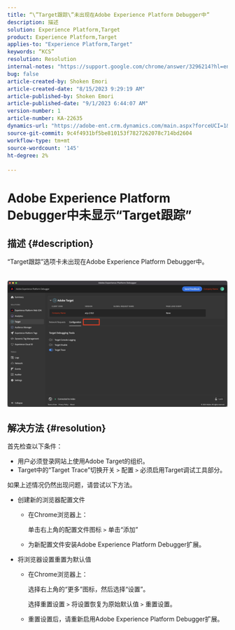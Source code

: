 ```yaml
---
title: “\”Target跟踪\”未出现在Adobe Experience Platform Debugger中”
description: 描述
solution: Experience Platform,Target
product: Experience Platform,Target
applies-to: "Experience Platform,Target"
keywords: “KCS”
resolution: Resolution
internal-notes: "https://support.google.com/chrome/answer/3296214?hl=en"
bug: false
article-created-by: Shoken Emori
article-created-date: "8/15/2023 9:29:19 AM"
article-published-by: Shoken Emori
article-published-date: "9/1/2023 6:44:07 AM"
version-number: 1
article-number: KA-22635
dynamics-url: "https://adobe-ent.crm.dynamics.com/main.aspx?forceUCI=1&pagetype=entityrecord&etn=knowledgearticle&id=560d5134-4e3b-ee11-bdf4-6045bd006793"
source-git-commit: 9c4f4931bf5be810153f7827262078c714bd2604
workflow-type: tm+mt
source-wordcount: '145'
ht-degree: 2%

---
```


# Adobe Experience Platform Debugger中未显示“Target跟踪”

## 描述 {#description}

“Target跟踪”选项卡未出现在Adobe Experience Platform Debugger中。
<br> <br><br>![](assets/___b530eefa-4f3b-ee11-bdf4-6045bd006793___.png)

## 解决方法 {#resolution}


首先检查以下条件：

- 用户必须登录网站上使用Adobe Target的组织。
- Target中的“Target Trace”切换开关 `>`  配置 `>`  必须启用Target调试工具部分。


如果上述情况仍然出现问题，请尝试以下方法。

- 创建新的浏览器配置文件

   - 在Chrome浏览器上：

     单击右上角的配置文件图标 `>`  单击“添加”
   - 为新配置文件安装Adobe Experience Platform Debugger扩展。


- 将浏览器设置重置为默认值

   - 在Chrome浏览器上：

     选择右上角的“更多”图标，然后选择“设置”。

     选择重置设置 `>`  将设置恢复为原始默认值 `>`  重置设置。
   - 重置设置后，请重新启用Adobe Experience Platform Debugger扩展。



